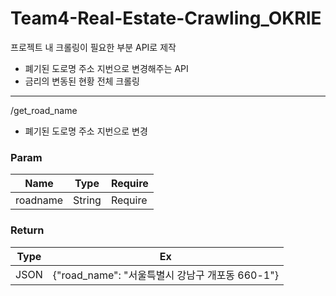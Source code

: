 # Team4-Real-Estate-Crawling_OKRIE

프로젝트 내 크롤링이 필요한 부분 API로 제작
- 폐기된 도로명 주소 지번으로 변경해주는 API
- 금리의 변동된 현황 전체 크롤링

----------------------
/get_road_name
- 폐기된 도로명 주소 지번으로 변경

### Param

| Name    | Type          |  Require  |
| ------ | ------------  | ---- |
| roadname  |   String | Require |

### Return

| Type          |  Ex  |
| ------------  | ---- |
| JSON | {"road_name": "서울특별시 강남구 개포동 660-1"} |
